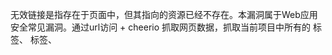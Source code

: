 无效链接是指存在于页面中，但其指向的资源已经不存在。本漏洞属于Web应用安全常见漏洞。通过url访问  + cheerio 抓取网页数据，抓取当前项目中所有的 <a>标签、 <link>标签、 <script> 标签的href 或者src 属性，获取的链接，跟当前url拼接后输出完整路径，最后访问访问是否有效。

![image](https://github.com/user-attachments/assets/d97bd925-5cb6-42d5-94eb-d1f35a1efb1f)
